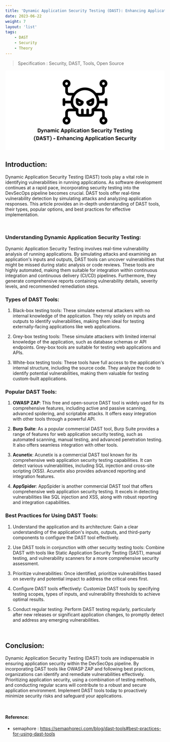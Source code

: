 ```yaml
---
title: 'Dynamic Application Security Testing (DAST): Enhancing Application Security'
date: 2023-06-22
weight: 7
layout: 'list'
tags:
    - DAST
    - Security
    - Theory
---
```

> Specification : Security, DAST, Tools, Open Source

![dast-theory](./images/dast.png)

## Introduction:
Dynamic Application Security Testing (DAST) tools play a vital role in identifying vulnerabilities in running applications. As software development continues at a rapid pace, incorporating security testing into the DevSecOps pipeline becomes crucial. DAST tools offer real-time vulnerability detection by simulating attacks and analyzing application responses. This article provides an in-depth understanding of DAST tools, their types, popular options, and best practices for effective implementation.

&nbsp;

### Understanding Dynamic Application Security Testing:
Dynamic Application Security Testing involves real-time vulnerability analysis of running applications. By simulating attacks and examining an application's inputs and outputs, DAST tools can uncover vulnerabilities that might be missed during static analysis or code reviews. These tools are highly automated, making them suitable for integration within continuous integration and continuous delivery (CI/CD) pipelines. Furthermore, they generate comprehensive reports containing vulnerability details, severity levels, and recommended remediation steps.

### Types of DAST Tools:
1. Black-box testing tools: These simulate external attackers with no internal knowledge of the application. They rely solely on inputs and outputs to identify vulnerabilities, making them ideal for testing externally-facing applications like web applications.

2. Grey-box testing tools: These simulate attackers with limited internal knowledge of the application, such as database schemas or API endpoints. Grey-box tools are suitable for testing web applications and APIs.

3. White-box testing tools: These tools have full access to the application's internal structure, including the source code. They analyze the code to identify potential vulnerabilities, making them valuable for testing custom-built applications.

### Popular DAST Tools:
1. **OWASP ZAP**: This free and open-source DAST tool is widely used for its comprehensive features, including active and passive scanning, advanced spidering, and scriptable attacks. It offers easy integration with other tools through a powerful API.

2. **Burp Suite**: As a popular commercial DAST tool, Burp Suite provides a range of features for web application security testing, such as automated scanning, manual testing, and advanced penetration testing. It also offers seamless integration with other tools.

3. **Acunetix**: Acunetix is a commercial DAST tool known for its comprehensive web application security testing capabilities. It can detect various vulnerabilities, including SQL injection and cross-site scripting (XSS). Acunetix also provides advanced reporting and integration features.

4. **AppSpider**: AppSpider is another commercial DAST tool that offers comprehensive web application security testing. It excels in detecting vulnerabilities like SQL injection and XSS, along with robust reporting and integration capabilities.

### Best Practices for Using DAST Tools:
1. Understand the application and its architecture: Gain a clear understanding of the application's inputs, outputs, and third-party components to configure the DAST tool effectively.

2. Use DAST tools in conjunction with other security testing tools: Combine DAST with tools like Static Application Security Testing (SAST), manual testing, and vulnerability scanners for a more comprehensive security assessment.

3. Prioritize vulnerabilities: Once identified, prioritize vulnerabilities based on severity and potential impact to address the critical ones first.

4. Configure DAST tools effectively: Customize DAST tools by specifying testing scopes, types of inputs, and vulnerability thresholds to achieve optimal results.

5. Conduct regular testing: Perform DAST testing regularly, particularly after new releases or significant application changes, to promptly detect and address any emerging vulnerabilities.

&nbsp;

## Conclusion:
Dynamic Application Security Testing (DAST) tools are indispensable in ensuring application security within the DevSecOps pipeline. By incorporating DAST tools like OWASP ZAP and following best practices, organizations can identify and remediate vulnerabilities effectively. Prioritizing application security, using a combination of testing methods, and conducting regular scans will contribute to a robust and secure application environment. Implement DAST tools today to proactively minimize security risks and safeguard your applications.

&nbsp;
#### Reference:
-  semaphore : https://semaphoreci.com/blog/dast-tools#best-practices-for-using-dast-tools